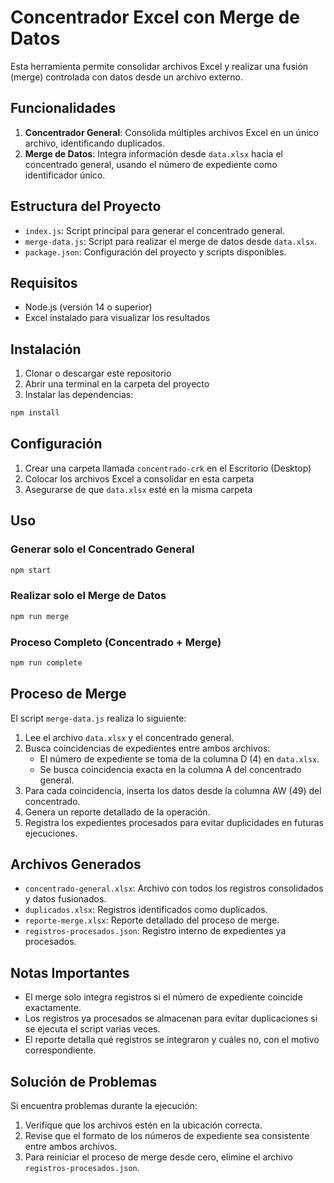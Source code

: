# Concentrador Excel con Merge de Datos

Esta herramienta permite consolidar archivos Excel y realizar una fusión (merge) controlada con datos desde un archivo externo.

## Funcionalidades

1. **Concentrador General**: Consolida múltiples archivos Excel en un único archivo, identificando duplicados.
2. **Merge de Datos**: Integra información desde `data.xlsx` hacia el concentrado general, usando el número de expediente como identificador único.

## Estructura del Proyecto

- `index.js`: Script principal para generar el concentrado general.
- `merge-data.js`: Script para realizar el merge de datos desde `data.xlsx`.
- `package.json`: Configuración del proyecto y scripts disponibles.

## Requisitos

- Node.js (versión 14 o superior)
- Excel instalado para visualizar los resultados

## Instalación

1. Clonar o descargar este repositorio
2. Abrir una terminal en la carpeta del proyecto
3. Instalar las dependencias:

```bash
npm install
```

## Configuración

1. Crear una carpeta llamada `concentrado-crk` en el Escritorio (Desktop)
2. Colocar los archivos Excel a consolidar en esta carpeta
3. Asegurarse de que `data.xlsx` esté en la misma carpeta

## Uso

### Generar solo el Concentrado General

```bash
npm start
```

### Realizar solo el Merge de Datos

```bash
npm run merge
```

### Proceso Completo (Concentrado + Merge)

```bash
npm run complete
```

## Proceso de Merge

El script `merge-data.js` realiza lo siguiente:

1. Lee el archivo `data.xlsx` y el concentrado general.
2. Busca coincidencias de expedientes entre ambos archivos:
   - El número de expediente se toma de la columna D (4) en `data.xlsx`.
   - Se busca coincidencia exacta en la columna A del concentrado general.
3. Para cada coincidencia, inserta los datos desde la columna AW (49) del concentrado.
4. Genera un reporte detallado de la operación.
5. Registra los expedientes procesados para evitar duplicidades en futuras ejecuciones.

## Archivos Generados

- `concentrado-general.xlsx`: Archivo con todos los registros consolidados y datos fusionados.
- `duplicados.xlsx`: Registros identificados como duplicados.
- `reporte-merge.xlsx`: Reporte detallado del proceso de merge.
- `registros-procesados.json`: Registro interno de expedientes ya procesados.

## Notas Importantes

- El merge solo integra registros si el número de expediente coincide exactamente.
- Los registros ya procesados se almacenan para evitar duplicaciones si se ejecuta el script varias veces.
- El reporte detalla qué registros se integraron y cuáles no, con el motivo correspondiente.

## Solución de Problemas

Si encuentra problemas durante la ejecución:

1. Verifique que los archivos estén en la ubicación correcta.
2. Revise que el formato de los números de expediente sea consistente entre ambos archivos.
3. Para reiniciar el proceso de merge desde cero, elimine el archivo `registros-procesados.json`.